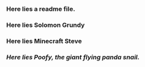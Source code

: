 ### Here lies a readme file.
### Here lies Solomon Grundy
### Here lies Minecraft Steve
### ***Here lies Poofy, the giant flying panda snail.***